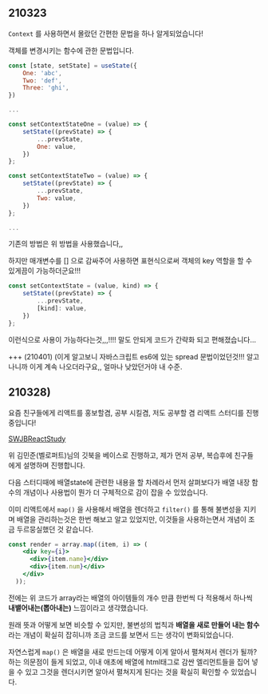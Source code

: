 ## 210323

`Context` 를 사용하면서 몰랐던 간편한 문법을 하나 알게되었습니다!

객체를 변경시키는 함수에 관한 문법입니다.

```jsx
const [state, setState] = useState({
	One: 'abc',
	Two: 'def',
	Three: 'ghi',
})

...

const setContextStateOne = (value) => {
	setState((prevState) => {
		...prevState,
		One: value,
	})
};

const setContextStateTwo = (value) => {
	setState((prevState) => {
		...prevState,
		Two: value,
	})
};

...

```

기존의 방법은 위 방법을 사용했습니다,,

하지만 매개변수를 [] 으로 감싸주어 사용하면 표현식으로써 객체의 key 역할을 할 수 있게끔이 가능하더군요!!!

```jsx
const setContextState = (value, kind) => {
	setState((prevState) => {
		...prevState,
		[kind]: value,
	})
};
```

이런식으로 사용이 가능하다는것,,,!!!! 말도 안되게 코드가 간략화 되고 편해졌습니다...

 +++ (210401) (이게 알고보니 자바스크립트 es6에 있는 spread 문법이었던것!!! 알고나니까 이게 계속 나오더라구요,, 얼마나 낮았던거야 내 수준.
## 210328)

요즘 친구들에게 리액트를 홍보할겸, 공부 시킬겸, 저도 공부할 겸 리액트 스터디를 진행중입니다!

[SWJBReactStudy](https://github.com/SWJBReactStudy)

[](https://react.vlpt.us/basic/)

위 김민준(벨로퍼트)님의 깃북을 베이스로 진행하고, 제가 먼저 공부, 복습후에 친구들에게 설명하며 진행합니다.

다음 스터디때에 배열state에 관련한 내용을 할 차례라서 먼저 살펴보다가 배열 내장 함수의 개념이나 사용법이 뭔가 더 구체적으로 감이 잡을 수 있었습니다.

이미 리액트에서 `map()` 을 사용해서 배열을 렌더하고 `filter()` 를 통해 불변성을 지키며 배열을 관리하는것은 한번 해보고 알고 있었지만, 이것들을 사용하는면서 개념이 조금 두르뭉실했던 것 같습니다.

```jsx
const render = array.map((item, i) => (
    <div key={i}>
      <div>{item.name}</div>
      <div>{item.num}</div>
    </div>
  ));
```

전에는 위 코드가 array라는 배열의 아이템들의 개수 만큼 한번씩 다 적용해서 하나씩 **내뱉어내는(뽑아내는)** 느낌이라고 생각했습니다.

원래 뜻과 어떻게 보면 비슷할 수 있지만, 불변성의 법칙과 **배열을 새로 만들어 내는 함수** 라는 개념이 확실히 잡히니까 조금 코드를 보면서 드는 생각이 변화되었습니다.

자연스럽게 `map()` 은 배열을 새로 만드는데 어떻게 이게 알아서 펼쳐져서 렌더가 될까? 하는 의문점이 들게 되었고, 이내 애초에 배열에 html태그로 감싼 엘리먼트들을 집어 넣을 수 있고 그것을 렌더시키면 알아서 펼쳐지게 된다는 것을 확실히 확인할 수 있었습니다.
